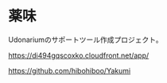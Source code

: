 # 薬味
Udonariumのサポートツール作成プロジェクト。

https://di494gqscoxko.cloudfront.net/app/

https://github.com/hibohiboo/Yakumi

